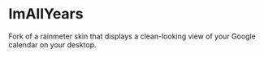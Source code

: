 # ImAllYears
Fork of a rainmeter skin that displays a clean-looking view of your Google calendar on your desktop.
